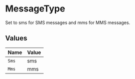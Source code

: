 # MessageType

Set to sms for SMS messages and mms for MMS messages.


## Values

| Name  | Value |
| ----- | ----- |
| `Sms` | sms   |
| `Mms` | mms   |